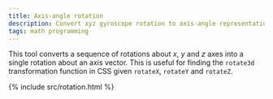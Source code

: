 ```yaml
---
title: Axis-angle rotation
description: Convert xyz gyroscope rotation to axis-angle representation
tags: math programming
---
```


This tool converts a sequence of rotations about *x*, *y* and *z* axes into a single rotation about an axis vector. This is useful for finding the `rotate3d` transformation function in CSS given `rotateX`, `rotateY` and `rotateZ`.

{% include src/rotation.html %}
